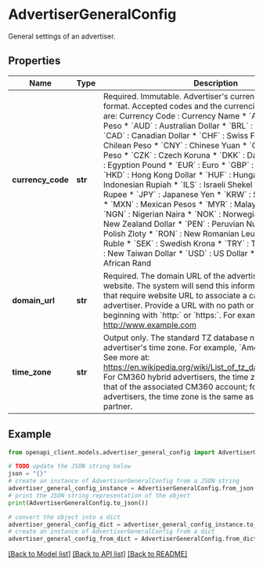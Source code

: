 # AdvertiserGeneralConfig

General settings of an advertiser.

## Properties

Name | Type | Description | Notes
------------ | ------------- | ------------- | -------------
**currency_code** | **str** | Required. Immutable. Advertiser&#39;s currency in ISO 4217 format. Accepted codes and the currencies they represent are: Currency Code : Currency Name * &#x60;ARS&#x60; : Argentine Peso * &#x60;AUD&#x60; : Australian Dollar * &#x60;BRL&#x60; : Brazilian Real * &#x60;CAD&#x60; : Canadian Dollar * &#x60;CHF&#x60; : Swiss Franc * &#x60;CLP&#x60; : Chilean Peso * &#x60;CNY&#x60; : Chinese Yuan * &#x60;COP&#x60; : Colombian Peso * &#x60;CZK&#x60; : Czech Koruna * &#x60;DKK&#x60; : Danish Krone * &#x60;EGP&#x60; : Egyption Pound * &#x60;EUR&#x60; : Euro * &#x60;GBP&#x60; : British Pound * &#x60;HKD&#x60; : Hong Kong Dollar * &#x60;HUF&#x60; : Hungarian Forint * &#x60;IDR&#x60; : Indonesian Rupiah * &#x60;ILS&#x60; : Israeli Shekel * &#x60;INR&#x60; : Indian Rupee * &#x60;JPY&#x60; : Japanese Yen * &#x60;KRW&#x60; : South Korean Won * &#x60;MXN&#x60; : Mexican Pesos * &#x60;MYR&#x60; : Malaysian Ringgit * &#x60;NGN&#x60; : Nigerian Naira * &#x60;NOK&#x60; : Norwegian Krone * &#x60;NZD&#x60; : New Zealand Dollar * &#x60;PEN&#x60; : Peruvian Nuevo Sol * &#x60;PLN&#x60; : Polish Zloty * &#x60;RON&#x60; : New Romanian Leu * &#x60;RUB&#x60; : Russian Ruble * &#x60;SEK&#x60; : Swedish Krona * &#x60;TRY&#x60; : Turkish Lira * &#x60;TWD&#x60; : New Taiwan Dollar * &#x60;USD&#x60; : US Dollar * &#x60;ZAR&#x60; : South African Rand | [optional] 
**domain_url** | **str** | Required. The domain URL of the advertiser&#39;s primary website. The system will send this information to publishers that require website URL to associate a campaign with an advertiser. Provide a URL with no path or query string, beginning with &#x60;http:&#x60; or &#x60;https:&#x60;. For example, http://www.example.com | [optional] 
**time_zone** | **str** | Output only. The standard TZ database name of the advertiser&#39;s time zone. For example, &#x60;America/New_York&#x60;. See more at: https://en.wikipedia.org/wiki/List_of_tz_database_time_zones For CM360 hybrid advertisers, the time zone is the same as that of the associated CM360 account; for third-party only advertisers, the time zone is the same as that of the parent partner. | [optional] [readonly] 

## Example

```python
from openapi_client.models.advertiser_general_config import AdvertiserGeneralConfig

# TODO update the JSON string below
json = "{}"
# create an instance of AdvertiserGeneralConfig from a JSON string
advertiser_general_config_instance = AdvertiserGeneralConfig.from_json(json)
# print the JSON string representation of the object
print(AdvertiserGeneralConfig.to_json())

# convert the object into a dict
advertiser_general_config_dict = advertiser_general_config_instance.to_dict()
# create an instance of AdvertiserGeneralConfig from a dict
advertiser_general_config_from_dict = AdvertiserGeneralConfig.from_dict(advertiser_general_config_dict)
```
[[Back to Model list]](../README.md#documentation-for-models) [[Back to API list]](../README.md#documentation-for-api-endpoints) [[Back to README]](../README.md)


